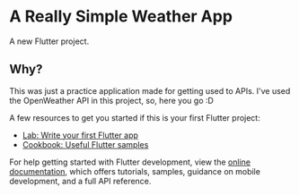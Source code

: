 # A Really Simple Weather App

A new Flutter project.

## Why?

This was just a practice application made for getting used to APIs. I've used the OpenWeather API in this project, so, here you go :D

A few resources to get you started if this is your first Flutter project:

- [Lab: Write your first Flutter app](https://docs.flutter.dev/get-started/codelab)
- [Cookbook: Useful Flutter samples](https://docs.flutter.dev/cookbook)

For help getting started with Flutter development, view the
[online documentation](https://docs.flutter.dev/), which offers tutorials,
samples, guidance on mobile development, and a full API reference.
